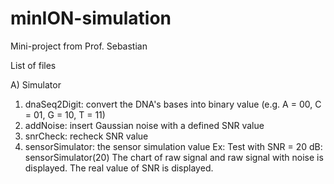 # minION-simulation
Mini-project from Prof. Sebastian

List of files

A) Simulator
  1) dnaSeq2Digit: convert the DNA's bases into binary value (e.g. A = 00, C = 01, G = 10, T = 11)
  2) addNoise: insert Gaussian noise with a defined SNR value
  3) snrCheck: recheck SNR value
  4) sensorSimulator: the sensor simulation value
    Ex: Test with SNR = 20 dB: sensorSimulator(20)
        The chart of raw signal and raw signal with noise is displayed.
        The real value of SNR is displayed.

